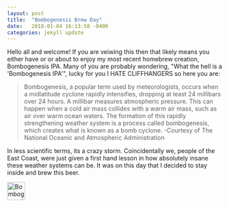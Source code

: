 ```yaml
---
layout: post
title:  "Bombogenesis Brew Day"
date:   2018-01-04 16:13:58 -0400
categories: jekyll update
---
```


Hello all and welcome! If you are veiwing this then that likely means you either have or or about to enjoy my most recent homebrew creation, Bombogenesis IPA. Many of you are probably wondering, "What the hell is a 'Bombogenesis IPA'", lucky for you I HATE CLIFFHANGERS so here you are: 

>Bombogenesis, a popular term used by meteorologists, occurs when a midlatitude cyclone rapidly intensifies, dropping at least 24 millibars over 24 hours. A millibar measures atmospheric pressure. This can happen when a cold air mass collides with a warm air mass, such as air over warm ocean waters. The formation of this rapidly strengthening weather system is a process called bombogenesis, which creates what is known as a bomb cyclone.
>-Courtesy of The National Oceanic and Atmospheric Administration

In less scientific terms, its a crazy storm. Coincidentally we, people of the East Coast, were just given a first hand lesson in how absolutely insane these weather systems can be. It was on this day that I decided to stay inside and brew this beer.

<img src="https://imgur.com/a/PuNjE" alt="Bombogenesis Artwork" height="42" width="42">